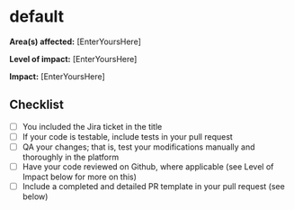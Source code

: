 # default

**Area(s) affected:** [EnterYoursHere]

**Level of impact:** [EnterYoursHere]

**Impact:** [EnterYoursHere]

## Checklist
- [ ] You included the Jira ticket in the title
- [ ] If your code is testable, include tests in your pull request
- [ ] QA your changes; that is, test your modifications manually and thoroughly in the platform
- [ ] Have your code reviewed on Github, where applicable (see Level of Impact below for more on this)
- [ ] Include a completed and detailed PR template in your pull request (see below)

